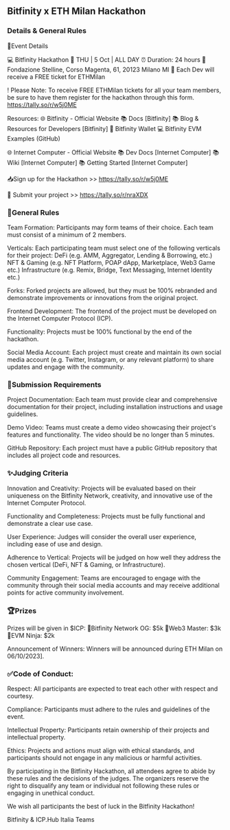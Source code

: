## Bitfinity x ETH Milan Hackathon

### Details & General Rules

🎪Event Details

💻 Bitfinity Hackathon
📅 THU | 5 Oct | ALL DAY
⏰ Duration: 24 hours
📍Fondazione Stelline, Corso Magenta, 61, 20123 Milano MI
🎁 Each Dev will receive a FREE ticket for ETHMilan 

! Please Note: To receive FREE ETHMilan tickets for all your team members, be sure to have them register for the hackathon through this form. https://tally.so/r/w5j0ME 

Resources: 
🌐 Bitfinity - Official Website
📚 Docs [Bitfinity]
📚 Blog & Resources for Developers [Bitfinity]
👛 Bitfinity Wallet
💻 Bitfinity EVM Examples (GitHub)

🌐 Internet Computer - Official Website 
📚 Dev Docs [Internet Computer]
📚 Wiki [Internet Computer]
📚 Getting Started [Internet Computer]


📥Sign up for the Hackathon >> https://tally.so/r/w5j0ME 

👾 Submit your project >> https://tally.so/r/nraXDX 



### 📄General Rules

Team Formation:
   Participants may form teams of their choice.
   Each team must consist of a minimum of  2 members.

Verticals:
Each participating team must select one of the following verticals for their project:
   DeFi (e.g. AMM, Aggregator, Lending & Borrowing, etc.)
   NFT & Gaming (e.g. NFT Platform, POAP dApp, Marketplace, Web3 Game etc.)
   Infrastructure (e.g. Remix, Bridge, Text Messaging, Internet Identity etc.)

Forks:
Forked projects are allowed, but they must be 100% rebranded and demonstrate improvements or innovations from the original project.

Frontend Development:
The frontend of the project must be developed on the Internet Computer Protocol (ICP).

Functionality:
Projects must be 100% functional by the end of the hackathon.

Social Media Account:
Each project must create and maintain its own social media account (e.g. Twitter, Instagram, or any relevant platform) to share updates and engage with the community.


### 📝Submission Requirements

Project Documentation:
Each team must provide clear and comprehensive documentation for their project, including installation instructions and usage guidelines.

Demo Video:
Teams must create a demo video showcasing their project's features and functionality. 
The video should be no longer than 5 minutes.

GitHub Repository:
Each project must have a public GitHub repository that includes all project code and resources.



### ✨Judging Criteria

Innovation and Creativity:
Projects will be evaluated based on their uniqueness on the Bitfinity Network, creativity, and innovative use of the Internet Computer Protocol.

Functionality and Completeness:
Projects must be fully functional and demonstrate a clear use case.

User Experience:
Judges will consider the overall user experience, including ease of use and design.

Adherence to Vertical:
Projects will be judged on how well they address the chosen vertical (DeFi, NFT & Gaming, or Infrastructure).

Community Engagement:
Teams are encouraged to engage with the community through their social media accounts and may receive additional points for active community involvement.


### 🏆Prizes

Prizes will be given in $ICP:
🥇Bitfinity Network OG:  $5k
🥈Web3 Master: $3k
🥉EVM Ninja: $2k

Announcement of Winners:
Winners will be announced during ETH Milan on 06/10/2023].


### ✅Code of Conduct:

Respect:
All participants are expected to treat each other with respect and courtesy.

Compliance:
Participants must adhere to the rules and guidelines of the event.

Intellectual Property:
Participants retain ownership of their projects and intellectual property.

Ethics:
Projects and actions must align with ethical standards, and participants should not engage in any malicious or harmful activities.


By participating in the Bitfinity Hackathon, all attendees agree to abide by these rules and the decisions of the judges. The organizers reserve the right to disqualify any team or individual not following these rules or engaging in unethical conduct.


We wish all participants the best of luck in the Bitfinity Hackathon!



Bitfinity & ICP.Hub Italia Teams    
   

